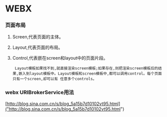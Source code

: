 # WEBX
### 页面布局
1. Screen,代表页面的主体。
2. Layout,代表页面的布局。
3. Control,代表嵌在screen和layout中的页面片段。

		Layout模板如果找不到,就直接渲染screen模板;如果存在,则把渲染screen模板后的结 果,嵌入到layout模板中。Layout模板和screen模板中,都可以调用control。每个页面只有一个screen,却可以有 任意多个controls。
		
		
### webx URIBrokerService用法
[http://blog.sina.com.cn/s/blog_5a15b7d10102vt95.html]("http://blog.sina.com.cn/s/blog_5a15b7d10102vt95.html")